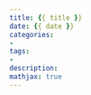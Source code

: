 ```yaml
---
title: {{ title }}
date: {{ date }}
categories:
- 
tags:
- 
description:
mathjax: true
---
```

